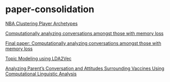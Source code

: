 # paper-consolidation


[NBA Clustering Player Archetypes](https://raw.githubusercontent.com/spencerdooley00/paper-consolidation/main/NBAclustering.pdf.pdf)

[Computationally analyzing conversations amongst those with memory loss](https://raw.githubusercontent.com/spencerdooley00/paper-consolidation/main/ConversationInTheWild.ZeiglerPoster.KEG.5.8.pdf)

[Final paper: Computationally analyzing conversations amongst those with memory loss](https://raw.githubusercontent.com/spencerdooley00/paper-consolidation/main/ASHA2024_StoryCorps_MeasuringDyadicCommuncationFeatures.PDFHandout%20(1).pdf)

[Topic Modeling using LDA2Vec](https://raw.githubusercontent.com/spencerdooley00/paper-consolidation/main/ML%20Final%20Report.pdf)

[Analyzing Parent’s Conversation and Attitudes Surrounding Vaccines Using Computational Linguistic Analysis](https://raw.githubusercontent.com/spencerdooley00/paper-consolidation/main/FinalProject_CSYS300.pdf)


